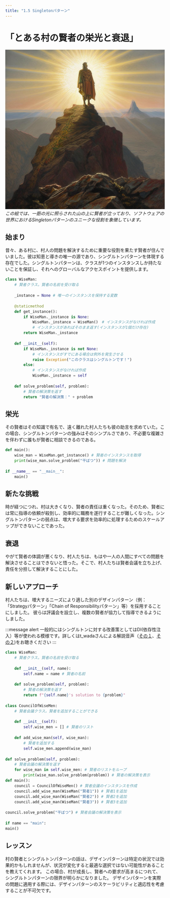 ```yaml
---
title: "1.5 Singletonパターン"
---
```


# 「とある村の賢者の栄光と衰退」

![](/images/20230327_gof/In_the_painting_a_wise_figure_stands_atop_a_mountain_ill.jpg)
*この絵では、一筋の光に照らされた山の上に賢者が立っており、ソフトウェアの世界におけるSingletonパターンのユニークな役割を象徴しています。*

## 始まり
昔々、ある村に、村人の問題を解決するために重要な役割を果たす賢者が住んでいました。彼は知恵と導きの唯一の源であり、シングルトンパターンを体現する存在でした。シングルトンパターンは、クラスが1つのインスタンスしか持たないことを保証し、それへのグローバルなアクセスポイントを提供します。


```python
class WiseMan:
    # 賢者クラス。賢者の名前を受け取る

    _instance = None # 唯一のインスタンスを保持する変数

    @staticmethod
    def get_instance():
        if WiseMan._instance is None:
            WiseMan._instance = WiseMan()　# インスタンスがなければ作成
            # インスタンスがあればそのまま返す(インスタンスが1個だけ存在)
        return WiseMan._instance

    def __init__(self):
        if WiseMan._instance is not None:
            # インスタンスがすでにある場合は例外を発生させる
            raise Exception("このクラスはシングルトンです！")
        else:
            # インスタンスがなければ作成
            WiseMan._instance = self

    def solve_problem(self, problem):
        # 賢者の解決策を返す
        return "賢者の解決策：" + problem
```

## 栄光
その賢者はその知識で有名で、遠く離れた村人たちも彼の助言を求めていた。この場合、シングルトンパターンの強みはそのシンプルさであり、不必要な複雑さを伴わずに誰もが賢者に相談できるのである。

```python
def main():
    wise_man = WiseMan.get_instance() # 賢者のインスタンスを取得
    print(wise_man.solve_problem("干ばつ")) # 問題を解決

if __name__ == "__main__":
    main()
```

## 新たな挑戦
時が経つにつれ、村は大きくなり、賢者の責任は重くなった。そのため、賢者には常に指導の依頼が殺到し、効率的に職務を遂行することが難しくなった。シングルトンパターンの弱点は、増大する要求を効率的に処理するためのスケールアップができないことであった。

## 衰退
やがて賢者の体調が悪くなり、村人たちは、もはや一人の人間にすべての問題を解決させることはできないと悟った。そこで、村人たちは賢者会議を立ち上げ、責任を分担して解決することにした。

## 新しいアプローチ
村人たちは、増大するニーズにより適した別のデザインパターン（例：「Strategyパターン」「Chain of Responsibilityパターン」等）を採用することにしました。 彼らは評議会を設立し、複数の賢者が協力して指導できるようにしました。

:::message alert
一般的にはシングルトンに対する改善策としてはDI(依存性注入）等が使われる模様です。詳しくはt_wadaさんによる解説音声（[その１](https://fukabori.fm/episode/48)、[その２](https://fukabori.fm/episode/49))をお聴きください
:::

```python
class WiseMan:
    # 賢者クラス。賢者の名前を受け取る

    def __init__(self, name):
        self.name = name # 賢者の名前

    def solve_problem(self, problem):
        # 賢者の解決策を返す
        return f"{self.name}'s solution to {problem}"

class CouncilOfWiseMen:
    # 賢者会議クラス。賢者を追加することができる

    def __init__(self):
        self.wise_men = [] # 賢者のリスト

    def add_wise_man(self, wise_man):
        # 賢者を追加する
        self.wise_men.append(wise_man)

def solve_problem(self, problem):
    # 賢者会議の解決策を返す
    for wise_man in self.wise_men: # 賢者のリストをループ
        print(wise_man.solve_problem(problem)) # 賢者の解決策を表示
def main():
    council = CouncilOfWiseMen() # 賢者会議のインスタンスを作成
    council.add_wise_man(WiseMan("賢者1")) # 賢者1を追加
    council.add_wise_man(WiseMan("賢者2")) # 賢者2を追加
    council.add_wise_man(WiseMan("賢者3")) # 賢者3を追加

council.solve_problem("干ばつ") # 賢者会議の解決策を表示

if name == "main":
main()
```


## レッスン

村の賢者とシングルトンパターンの話は、デザインパターンは特定の状況では効果的かもしれませんが、状況が変化すると最適な選択ではない可能性があることを教えてくれます。 この場合、村が成長し、賢者への要求が高まるにつれて、シングルトンパターンの限界が明らかになりました。 デザインパターンを実際の問題に適用する際には、デザインパターンのスケーラビリティと適応性を考慮することが不可欠です。